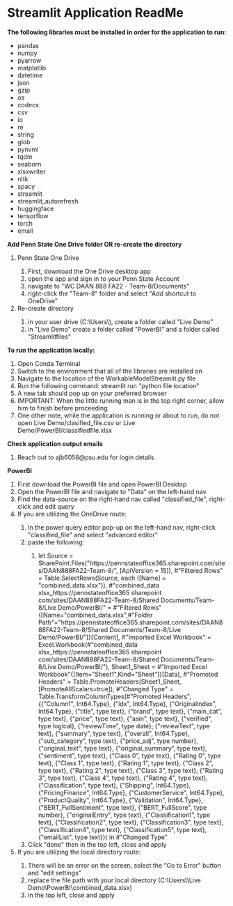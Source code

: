<h1>Streamlit Application ReadMe</h1>

<b>The following libraries must be installed in order for the application to run:</b>
<ul>
    <li>pandas</li>
    <li>numpy</li>
    <li>pyarrow</li>
    <li>matplotlib</li>
    <li>datetime</li>
    <li>json</li>
    <li>gzip</li>
    <li>os</li>
    <li>codecs</li>
    <li>csv</li>
    <li>io</li>
    <li>re</li>
    <li>string</li>
    <li>glob</li>
    <li>pynvml</li>
    <li>tqdm</li>
    <li>seaborn</li>
    <li>xlsxwriter</li>
    <li>nltk</li>
    <li>spacy</li>
    <li>streamlit</li>
    <li>streamlit_autorefresh</li>
    <li>huggingface</li>
    <li>tensorflow</li>
    <li>torch</li>
    <li>email</li>
</ul>

<b>Add Penn State One Drive folder OR re-create the directory</b>
<ol>
    <li>Penn State One Drive</li>
    <ol>
        <li>First, download the One Drive desktop app</li>
        <li>open the app and sign in to your Penn State Account</li>
        <li>navigate to "WC DAAN 888 FA22 - Team-8/Documents"</li>
        <li>right-click the "Team-8" folder and select "Add shortcut to OneDrive"</li>
    </ol>
    <li>Re-create directory</li>
    <ol>
        <li>in your user drive (C:\Users\<username>), create a folder called "Live Demo"</li>
        <li>in "Live Demo" create a folder called "PowerBI" and a folder called "Streamlitfiles"</li>
    </ol>
</ol>

<b>To run the application locally:</b>
<ol>
    <li>Open Conda Terminal</li>
    <li>Switch to the environment that all of the libraries are installed on</li>
    <li>Navigate to the location of the WorkableModelStreamlit.py file</li>
    <li>Run the following command: streamlit run "python file location"</li>
    <li>A new tab should pop up on your preferred browser</li>
    <li>IMPORTANT: When the little running man is in the top right corner, allow him to finish before proceeding</li>
    <li>One other note, while the application is running or about to run, do not open Live Demo/clasified_file.csv or Live Demo/PowerBI/classifiedfile.xlsx</li>
</ol>

<b>Check application output emails</b>
<ol>
    <li>Reach out to ajb6058@psu.edu for login details</li>
</ol>

<b>PowerBI</b>
<ol>
    <li>First download the PowerBI file and open PowerBI Desktop</li>
    <li>Open the PowerBI file and navigate to "Data" on the left-hand nav</li>
    <li>Find the data-source on the right-hand nav called "classified_file", right-click and edit query</li>
    <li>If you are utilizing the OneDrive route:</li>
    <ol>
        <li>In the power query editor pop-up on the left-hand nav, right-click "classified_file" and select "advanced editor"</li>
        <li>paste the following:</li>
        <ol>
            <li>let
                    Source = SharePoint.Files("https://pennstateoffice365.sharepoint.com/sites/DAAN888FA22-Team-8/", [ApiVersion = 15]),
                    #"Filtered Rows" = Table.SelectRows(Source, each ([Name] = "combined_data.xlsx")),
                    #"combined_data xlsx_https://pennstateoffice365 sharepoint com/sites/DAAN888FA22-Team-8/Shared Documents/Team-8/Live Demo/PowerBI/" = #"Filtered Rows"{[Name="combined_data.xlsx",#"Folder Path"="https://pennstateoffice365.sharepoint.com/sites/DAAN888FA22-Team-8/Shared Documents/Team-8/Live Demo/PowerBI/"]}[Content],
                    #"Imported Excel Workbook" = Excel.Workbook(#"combined_data xlsx_https://pennstateoffice365 sharepoint com/sites/DAAN888FA22-Team-8/Shared Documents/Team-8/Live Demo/PowerBI/"),
                    Sheet1_Sheet = #"Imported Excel Workbook"{[Item="Sheet1",Kind="Sheet"]}[Data],
                    #"Promoted Headers" = Table.PromoteHeaders(Sheet1_Sheet, [PromoteAllScalars=true]),
                    #"Changed Type" = Table.TransformColumnTypes(#"Promoted Headers",{{"Column1", Int64.Type}, {"idx", Int64.Type}, {"OriginalIndex", Int64.Type}, {"title", type text}, {"brand", type text}, {"main_cat", type text}, {"price", type text}, {"asin", type text}, {"verified", type logical}, {"reviewTime", type date}, {"reviewText", type text}, {"summary", type text}, {"overall", Int64.Type}, {"sub_category", type text}, {"price_adj", type number}, {"original_text", type text}, {"original_summary", type text}, {"sentiment", type text}, {"Class 0", type text}, {"Rating 0", type text}, {"Class 1", type text}, {"Rating 1", type text}, {"Class 2", type text}, {"Rating 2", type text}, {"Class 3", type text}, {"Rating 3", type text}, {"Class 4", type text}, {"Rating 4", type text}, {"Classification", type text}, {"Shipping", Int64.Type}, {"PricingFinance", Int64.Type}, {"CustomerService", Int64.Type}, {"ProductQuality", Int64.Type}, {"Validation", Int64.Type}, {"BERT_FullSentiment", type text}, {"BERT_FullScore", type number}, {"originalEntry", type text}, {"Classification1", type text}, {"Classification2", type text}, {"Classification3", type text}, {"Classification4", type text}, {"Classification5", type text}, {"emailList", type text}})
                in
                    #"Changed Type"</li>
        </ol>
        <li>Click "done" then in the top left, close and apply</li>
    </ol>
    <li>If you are utilizing the local directory route:</li>
    <ol>
        <li>There will be an error on the screen, select the "Go to Error" button and "edit settings"</li>
        <li>replace the file path with your local directory (C:\Users\<username>\Live Demo\PowerBI\combined_data.xlsx)</li>
        <li>in the top left, close and apply</li>
    </ol>
</ol>